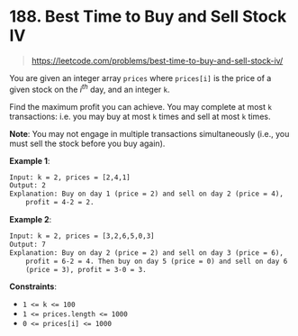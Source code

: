 # 188. Best Time to Buy and Sell Stock IV

> <https://leetcode.com/problems/best-time-to-buy-and-sell-stock-iv/>

You are given an integer array `prices` where `prices[i]` is the price of a
given stock on the $i^{th}$ day, and an integer `k`.

Find the maximum profit you can achieve. You may complete at most `k`
transactions: i.e. you may buy at most `k` times and sell at most `k` times.

**Note**: You may not engage in multiple transactions simultaneously (i.e., you
must sell the stock before you buy again).

**Example 1**:

```txt
Input: k = 2, prices = [2,4,1]
Output: 2
Explanation: Buy on day 1 (price = 2) and sell on day 2 (price = 4),
    profit = 4-2 = 2.
```

**Example 2**:

```txt
Input: k = 2, prices = [3,2,6,5,0,3]
Output: 7
Explanation: Buy on day 2 (price = 2) and sell on day 3 (price = 6),
    profit = 6-2 = 4. Then buy on day 5 (price = 0) and sell on day 6
    (price = 3), profit = 3-0 = 3.
```

**Constraints**:

- `1 <= k <= 100`
- `1 <= prices.length <= 1000`
- `0 <= prices[i] <= 1000`
